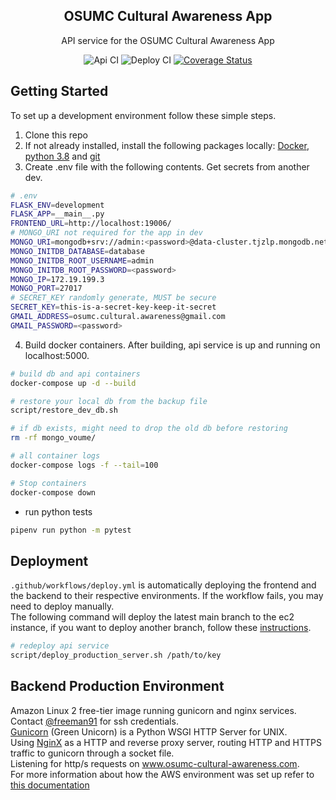 <div align="center">
  <h2 align="center">OSUMC Cultural Awareness App</h2>
  <p align="center">API service for the OSUMC Cultural Awareness App</p>
  <img src="https://github.com/OSUMC-Cultural-Awareness/api/workflows/Api/badge.svg" alt="Api CI"/>
  <img src="https://github.com/OSUMC-Cultural-Awareness/api/workflows/Deploy/badge.svg" alt="Deploy CI"/>
  <a href='https://coveralls.io/github/OSUMC-Cultural-Awareness/api?branch=main'><img src='https://coveralls.io/repos/github/OSUMC-Cultural-Awareness/api/badge.svg?branch=main' alt='Coverage Status' /></a>
</div>


## Getting Started

To set up a development environment follow these simple steps.

1. Clone this repo
2. If not already installed, install the following packages locally: [Docker](https://docs.docker.com/get-docker/), [python 3.8](https://www.python.org/downloads/) and [git](https://git-scm.com/downloads)
3. Create .env file with the following contents. Get secrets from another dev.
```sh
# .env
FLASK_ENV=development
FLASK_APP=__main__.py
FRONTEND_URL=http://localhost:19006/
# MONGO_URI not required for the app in dev
MONGO_URI=mongodb+srv://admin:<password>@data-cluster.tjzlp.mongodb.net/database?retryWrites=true&w=majority
MONGO_INITDB_DATABASE=database
MONGO_INITDB_ROOT_USERNAME=admin
MONGO_INITDB_ROOT_PASSWORD=<password>
MONGO_IP=172.19.199.3
MONGO_PORT=27017
# SECRET_KEY randomly generate, MUST be secure
SECRET_KEY=this-is-a-secret-key-keep-it-secret
GMAIL_ADDRESS=osumc.cultural.awareness@gmail.com
GMAIL_PASSWORD=<password>
```
4. Build docker containers. After building, api service is up and running on localhost:5000.
```sh
# build db and api containers
docker-compose up -d --build

# restore your local db from the backup file
script/restore_dev_db.sh

# if db exists, might need to drop the old db before restoring
rm -rf mongo_voume/

# all container logs
docker-compose logs -f --tail=100

# Stop containers
docker-compose down
```

- run python tests

```sh
pipenv run python -m pytest
```

## Deployment
`.github/workflows/deploy.yml` is automatically deploying the frontend and the backend to their respective environments. If the workflow fails, you may need to deploy manually.  
The following command will deploy the latest main branch to the ec2 instance, if you want to deploy another branch, follow these [instructions](https://github.com/OSUMC-Cultural-Awareness/docs/blob/main/setup/deployment.md#deploy-manually).

```sh
# redeploy api service
script/deploy_production_server.sh /path/to/key
```  

## Backend Production Environment
Amazon Linux 2 free-tier image running gunicorn and nginx services. Contact [@freeman91](https://github.com/freeman91) for ssh credentials.  
[Gunicorn](https://gunicorn.org/#docs) (Green Unicorn) is a Python WSGI HTTP Server for UNIX.  
Using [NginX](https://nginx.org/en/) as a HTTP and reverse proxy server, routing HTTP and HTTPS traffic to gunicorn through a socket file.  
Listening for http/s requests on www.osumc-cultural-awareness.com.  
For more information about how the AWS environment was set up refer to [this documentation](https://github.com/OSUMC-Cultural-Awareness/docs/blob/main/setup/deployment.md#aws-initial-configuration-steps)
